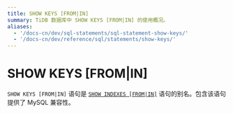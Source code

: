 ```yaml
---
title: SHOW KEYS [FROM|IN]
summary: TiDB 数据库中 SHOW KEYS [FROM|IN] 的使用概况。
aliases:
  - '/docs-cn/dev/sql-statements/sql-statement-show-keys/'
  - '/docs-cn/dev/reference/sql/statements/show-keys/'
---
```


# SHOW KEYS [FROM|IN]

`SHOW KEYS [FROM|IN]` 语句是 [`SHOW INDEXES [FROM|IN]`](/sql-statements/sql-statement-show-indexes.md) 语句的别名。包含该语句提供了 MySQL 兼容性。
